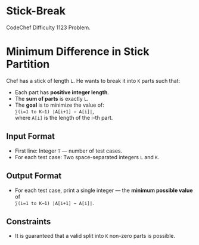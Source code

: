 # Stick-Break
CodeChef Difficulty 1123 Problem. 

# Minimum Difference in Stick Partition

Chef has a stick of length `L`. He wants to break it into `K` parts such that:

- Each part has **positive integer length**.
- The **sum of parts** is exactly `L`.
- The **goal** is to minimize the value of:  
  `∑(i=1 to K−1) |A[i+1] − A[i]|`,  
  where `A[i]` is the length of the i-th part.

## Input Format

- First line: Integer `T` — number of test cases.
- For each test case: Two space-separated integers `L` and `K`.

## Output Format

- For each test case, print a single integer — the **minimum possible value** of  
  `∑(i=1 to K−1) |A[i+1] − A[i]|`.

## Constraints

- It is guaranteed that a valid split into `K` non-zero parts is possible.
